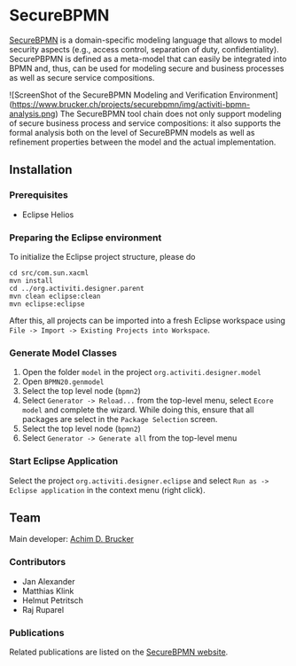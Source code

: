 # SecureBPMN
[SecureBPMN](https://www.brucker.ch/projects/securebpmn/index.en.html)
is a domain-specific modeling language that allows to model security
aspects (e.g., access control, separation of duty,
confidentiality). SecurePBPMN is defined as a meta-model that can
easily be integrated into BPMN and, thus, can be used for modeling
secure and business processes as well as secure service compositions.

![ScreenShot of the SecureBPMN Modeling and Verification Environment] (https://www.brucker.ch/projects/securebpmn/img/activiti-bpmn-analysis.png)
The SecureBPMN tool chain does not only support modeling of secure business 
process and service compositions: it also supports the formal analysis both 
on the level of SecureBPMN models as well as refinement properties between 
the model and the actual implementation. 

## Installation
### Prerequisites
* Eclipse Helios

### Preparing the Eclipse environment
To initialize the Eclipse project structure, please do 
```  
cd src/com.sun.xacml
mvn install 
cd ../org.activiti.designer.parent
mvn clean eclipse:clean 
mvn eclipse:eclipse
```
  
After this, all projects can be imported into a fresh Eclipse
workspace using `File -> Import -> Existing Projects into Workspace`.

### Generate Model Classes
1. Open the folder `model` in the project `org.activiti.designer.model`
2. Open `BPMN20.genmodel`
3. Select the top level node (`bpmn2`)
4. Select `Generator -> Reload...` from the top-level menu, select
   `Ecore model` and complete the wizard. While doing this, ensure
   that all packages are select in the `Package Selection` screen.
5. Select the top level node (`bpmn2`)
6. Select `Generator -> Generate all` from the top-level menu

### Start Eclipse Application
Select the project `org.activiti.designer.eclipse` and select `Run as
-> Eclipse application` in the context menu (right click).

## Team 
Main developer: [Achim D. Brucker](http://www.brucker.ch/)

### Contributors
* Jan Alexander
* Matthias Klink
* Helmut Petritsch
* Raj Ruparel

### Publications
Related publications are listed on the [SecureBPMN 
website](https://www.brucker.ch/projects/securebpmn/index.en.html).
